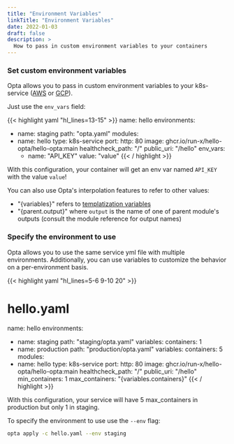 ```yaml
---
title: "Environment Variables"
linkTitle: "Environment Variables"
date: 2022-01-03
draft: false
description: >
  How to pass in custom environment variables to your containers
---
```



### Set custom environment variables

Opta allows you to pass in custom environment variables to your k8s-service
([AWS](/reference/aws/modules/aws-k8s-service) or [GCP](/reference/google/modules/gcp-k8s-service)).

Just use the `env_vars` field:

{{< highlight yaml "hl_lines=13-15" >}}
name: hello
environments:
  - name: staging
    path: "opta.yaml"
modules:
  - name: hello
    type: k8s-service
    port:
      http: 80
    image: ghcr.io/run-x/hello-opta/hello-opta:main
    healthcheck_path: "/"
    public_uri: "/hello"
    env_vars:
      - name: "API_KEY"
        value: "value"
{{< / highlight >}}

With this configuration, your container will get an env var named `API_KEY` with
the value `value`!

You can also use Opta's interpolation features to refer to other values:

- "{variables}" refers to [templatization variables](/features/variables/environment_variables/#specify-the-environment-to-use)
- "{parent.output}" where `output` is the name of one of parent module's outputs
  (consult the module reference for output names)

### Specify the environment to use

Opta allows you to use the same service yml file with multiple environments.
Additionally, you can use variables to customize the behavior on a
per-environment basis.

{{< highlight yaml "hl_lines=5-6 9-10 20" >}}
# hello.yaml
name: hello
environments:
  - name: staging
    path: "staging/opta.yaml"
    variables:
      containers: 1
  - name: production
    path: "production/opta.yaml"
    variables:
      containers: 5
modules:
  - name: hello
    type: k8s-service
    port:
      http: 80
    image: ghcr.io/run-x/hello-opta/hello-opta:main
    healthcheck_path: "/"
    public_uri: "/hello"
    min_containers: 1
    max_containers: "{variables.containers}"
{{< / highlight >}}

With this configuration, your service will have 5 max_containers in production
but only 1 in staging.

To specify the environment to use use the `--env` flag:
```bash
opta apply -c hello.yaml --env staging
```
